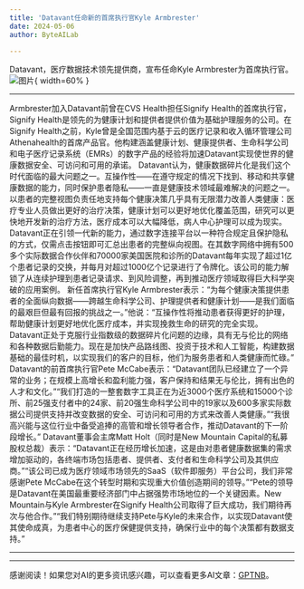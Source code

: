 ```yaml
---
title: 'Datavant任命新的首席执行官Kyle Armbrester'
date: 2024-05-06
author: ByteAILab

---
```


Datavant，医疗数据技术领先提供商，宣布任命Kyle Armbrester为首席执行官。![图片](https://ai-techpark.com/wp-content/uploads/2024/05/Datavant-960x540.jpg){ width=60% }

---
Armbrester加入Datavant前曾在CVS Health担任Signify Health的首席执行官，Signify Health是领先的为健康计划和提供者提供价值为基础护理服务的公司。在Signify Health之前，Kyle曾是全国范围内基于云的医疗记录和收入循环管理公司Athenahealth的首席产品官。他构建涵盖健康计划、健康提供者、生命科学公司和电子医疗记录系统（EMRs）的数字产品的经验将加速Datavant实现使世界的健康数据安全、可访问和可用的承诺。
Datavant认为，健康数据碎片化是我们这个时代面临的最大问题之一。互操作性——在遵守规定的情况下找到、移动和共享健康数据的能力，同时保护患者隐私——一直是健康技术领域最难解决的问题之一。以患者的完整视图负责任地支持每个健康决策几乎具有无限潜力改善人类健康：医疗专业人员做出更好的治疗决策，健康计划可以更好地优化覆盖范围，研究可以更快地开发新的治疗方法，医疗成本可以大幅降低，病人中心护理可以成为现实。
Datavant正在引领一代新的能力，通过数字连接平台以一种符合规定且保护隐私的方式，仅需点击按钮即可汇总出患者的完整纵向视图。在其数字网络中拥有500多个实际数据合作伙伴和70000家美国医院和诊所的Datavant每年实现了超过1亿个患者记录的交换，并每月对超过1000亿个记录进行了令牌化。该公司的能力解锁了从连续护理到患者记录请求、到风险调整，再到推动医疗领域取得巨大科学突破的应用案例。
新任首席执行官Kyle Armbrester表示：“为每个健康决策提供患者的全面纵向数据——跨越生命科学公司、护理提供者和健康计划——是我们面临的最艰巨但最有回报的挑战之一。”他说：“互操作性将推动患者获得更好的护理，帮助健康计划更好地优化医疗成本，并实现挽救生命的研究的完全实现。Datavant正处于克服行业指数级的数据碎片化问题的边缘，具有无与伦比的网络和各种数据后勤能力。现在是加快产品路线图、投资于技术和人工智能，构建数据基础的最佳时机，以实现我们的客户的目标，他们为服务患者和人类健康而忙碌。”
Datavant的前首席执行官Pete McCabe表示：“Datavant团队已经建立了一个异常的业务；在规模上高增长和盈利能力强，客户保持和结果无与伦比，拥有出色的人才和文化。”“我们打造的一整套数字工具正在为近3000个医疗系统和15000个诊所、前25强支付者中的24家、前20强生命科学公司中的19家以及600多家实际数据公司提供支持并改变数据的安全、可访问和可用的方式来改善人类健康。”“我很高兴能与这位行业中备受追捧的高管和增长领导者合作，推动Datavant的下一阶段增长。”
Datavant董事会主席Matt Holt（同时是New Mountain Capital的私募股权总裁）表示：“Datavant正在经历增长加速，这是由对患者健康数据集的需求增加驱动的，各终端市场包括患者、提供者、支付者和生命科学公司及其供应商。”“该公司已成为医疗领域市场领先的SaaS（软件即服务）平台公司，我们非常感谢Pete McCabe在这个转型时期和实现重大价值创造期间的领导。”“Pete的领导是Datavant在美国最重要经济部门中占据强势市场地位的一个关键因素。New Mountain与Kyle Armbrester在Signify Health公司取得了巨大成功，我们期待再次与他合作。”“我们特别期待继续支持Pete与Kyle的未来合作，以实现Datavant使其使命成真，为患者中心的医疗保健提供支持，确保行业中的每个决策都有数据支持。”

---
---
感谢阅读！如果您对AI的更多资讯感兴趣，可以查看更多AI文章：[GPTNB](https://gptnb.com)。